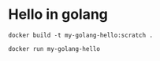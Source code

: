 # Hello in golang

```
docker build -t my-golang-hello:scratch .

```

```
docker run my-golang-hello
```
